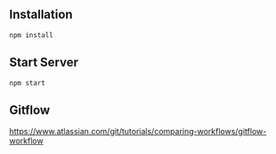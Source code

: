 ## Installation

```
npm install
```

## Start Server

```
npm start
```

## Gitflow

https://www.atlassian.com/git/tutorials/comparing-workflows/gitflow-workflow

